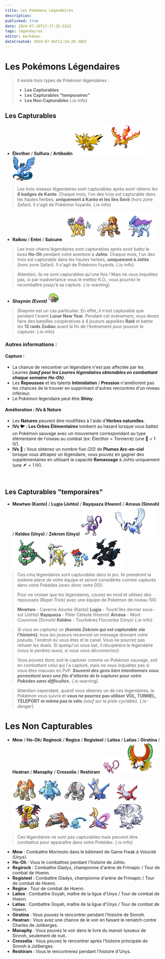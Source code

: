 ```yaml
---
title: Les Pokémons Légendaires
description: 
published: true
date: 2024-07-10T17:17:25.531Z
tags: légendaires
editor: markdown
dateCreated: 2024-07-04T11:54:20.388Z
---
```


# Les Pokémons Légendaires

> Il existe trois types de Pokémon légendaires :
>  * **Les Capturables**
>  * **Les Capturables "temporaires"**
>  * **Les Non Capturables**
{.is-info}

## Les Capturables
* **Électhor** / **Sulfura** / **Artikodin**
![electhor.png](/images/tutoriels/electhor.png) ![sulfura.png](/images/tutoriels/sulfura.png) ![artikodin.png](/images/tutoriels/artikodin.png)

> Les trois oiseaux légendaires sont capturables après avoir obtenu les **8 badges de Kanto**. Chaque mois, l'un des trois est capturable dans les hautes herbes, **uniquement à Kanto et les îles Sevii** (hors zone Safari). Il s'agit de Pokémon fuyards.
{.is-info}

* **Raikou** / **Entei** / **Suicune**
![raikou.png](/images/tutoriels/raikou.png) ![entei.png](/images/tutoriels/entei.png) ![suicune.png](/images/tutoriels/suicune.png)

> Les trois chiens légendaires sont capturables après avoir battu le boss **Ho-Oh** pendant votre aventure à **Johto**. Chaque mois, l'un des trois est capturable dans les hautes herbes, **uniquement à Johto** (hors zone Safari). Il s'agit de Pokémon fuyards.
{.is-info}

> Attention, ils ne sont capturables qu'une fois ! Mais ne vous inquiétez pas, si par inadvertance vous le mettez K.O., vous pourrez le recombattre jusqu'à sa capture.
{.is-warning}

* **Shaymin** ***(Event)***
![shaymin.gif](/images/tutoriels/shaymin.gif)

> Shaymin est un cas particulier. En effet, il n'est capturable que pendant l'event **Lunar New Year**. Pendant cet événement, vous devez faire des batailles coopératives à 4 joueurs appelées **Raid** et battre les **12 raids Zodiac** avant la fin de l'événement pour pouvoir le capturer.
{.is-info}

### Autres informations :

#### Capture :
* La chance de rencontrer un légendaire n'est pas affectée par les Leurres ***(sauf pour les Leurres légendaires obtenables en combattant chaque semaine Ho-Oh)***.
* Les **Repousses** et les talents **Intimidation** / **Pression** n'améliorent pas les chances de le trouver en supprimant d'autres rencontres d'un niveau inférieur.
* Le Pokémon légendaire peut être **Shiny**.

#### Amélioration : IVs & Nature
* Les **Natures** peuvent être modifiées à l'aide d'**Herbes naturelles**.
* **IVs 🐦 :** **Les Orbes Élémentaires** tombent au hasard lorsque vous battez un Pokémon sauvage avec un mouvement correspondant au type élémentaire de l'oiseau au combat (ex: Électhor = Tonnerre) (une 🔵 = 1 IV).
* **IVs 🐶 :** Vous obtenez un nombre fixe *(20)* de **Plumes Arc-en-ciel** lorsque vous attrapez un légendaire, vous pouvez en gagner des supplémentaires en utilisant la capacité **Ramassage** à Johto uniquement (une 🪶 = 1 IV).

&nbsp;

## Les Capturables "temporaires"
* **Mewtwo (Kanto)** / **Lugia (Johto)** / **Rayquaza (Hoenn)** / **Arceus (Sinnoh)** / **Keldeo (Unys)** / **Zekrom (Unys)**
![mewtwo.gif](/images/tutoriels/mewtwo.gif)![lugia.gif](/images/tutoriels/lugia.gif)![rayquaza.gif](/images/tutoriels/rayquaza.gif) ![arceus.gif](/images/tutoriels/arceus.gif) ![keldeo.gif](/images/tutoriels/keldeo.gif) ![zekrom.gif](/images/tutoriels/zekrom.gif)

> Ces cinq légendaires sont capturables dans le jeu. Ils prendront la sixième place de votre équipe et seront considérés comme capturés dans votre Pokédex *(avec donc votre DO)*.
> 
> Pour ne croiser que les légendaires, courez en rond et utilisez des repousses *(Repel Trick)* avec une équipe de Pokémon de niveau 100.
> 
>  **Mewtwo** - Caverne Azurée (Kanto)
>  **Lugia** - Tourb'îles dernier sous-sol (Johto) 
>  **Rayquaza** - Pilier Céleste (Hoenn)
>  **Arceus** - Mont Couronné (Sinnoh)
>  **Keldeo** - Tourbières Flocombe (Unys)
{.is-info}






> Si vous en capturez un ***(hormis Zekrom qui est capturable via l'histoire)***, tous les joueurs recevront un message donnant votre pseudo, l'endroit où vous êtes et le canal. Vous ne pourrez pas refuser les duels. Si quelqu'un vous bat, il récupérera le légendaire *(vous le perdrez aussi, si vous vous déconnectez)*.
> 
> Vous pouvez donc soit le capturer comme un Pokémon sauvage, soit en combattant celui qui l'a capturé, mais ne vous inquiétez pas si vous êtes mauvais en PvP. ***Souvent des gens bien intentionnés vous permettent avec une file d'attente de le capturer pour votre Pokédex sans difficultés.***
{.is-warning}

> Attention cependant, quand vous obtenez un de ces légendaires, le Pokémon vous suivra et **vous ne pourrez pas utiliser VOL, TUNNEL, TELEPORT et même pas le vélo** *(sauf sur la piste cyclable)*.
{.is-danger}

# Les Non Capturables
* **Mew** / **Ho-Oh**/ **Regirock** / **Regice** / **Registeel** / **Latios** / **Latias** / **Giratina** / **Heatran** / **Manaphy** / **Cresselia** / **Reshiram**
![mew.gif](/images/tutoriels/mew.gif)![ho-oh.gif](/images/tutoriels/ho-oh.gif)![regirock.gif](/images/tutoriels/regirock.gif)![regice.gif](/images/tutoriels/regice.gif)![registeel.gif](/images/tutoriels/registeel.gif)![latios.gif](/images/tutoriels/latios.gif)![latias.gif](/images/tutoriels/latias.gif)
![giratina.gif](/images/tutoriels/giratina.gif)![heatran.gif](/images/tutoriels/heatran.gif)![manaphy.gif](/images/tutoriels/manaphy.gif)![cresselia.gif](/images/tutoriels/cresselia.gif)![reshiram.gif](/images/tutoriels/reshiram.gif)

> Ces légendaires ne sont pas capturables mais peuvent être combattus pour apparaître dans votre Pokédex.
{.is-info}

* **Mew** : Combattre Morimoto dans le bâtiment de Game Freak à Volucité *(Unys)*.
* **Ho-Oh** : Vous le combattrez pendant l'histoire de Johto.
* **Regirock** : Combattre Gladys, championne d'arène de Frimapic / Tour de combat de Hoenn.
* **Registeel** : Combattre Gladys, championne d'arène de Frimapic / Tour de combat de Hoenn.
* **Regice** : Tour de combat de Hoenn.
* **Latios** : Combattre Goyah, maître de la ligue d'Unys / Tour de combat de Hoenn.
* **Latias** : Combattre Goyah, maître de la ligue d'Unys / Tour de combat de Hoenn.
* **Giratina** : Vous pouvez le rencontrer pendant l'histoire de Sinnoh.
* **Heatran** : Vous avez une chance de le voir en faisant le rematch contre Charles de Joliberges.
* **Manaphy** : Vous pouvez le voir dans le livre du manoir luxueux de Sinnoh, seulement de nuit.
* **Cresselia** : Vous pouvez le rencontrer après l'histoire principale de Sinnoh à Joliberges.
* **Reshiram** : Vous le rencontrerez pendant l'histoire d'Unys.

